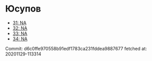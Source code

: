 # Юсупов
- [31: NA](31.md)
- [32: NA](32.md)
- [33: NA](33.md)
- [34: NA](34.md)

Commit: d6c0ffe970558b91edf1783ca231fddea9887677
 fetched at: 20201129-113314
